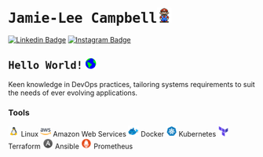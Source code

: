 # <samp>Jamie-Lee Campbell</samp><img src="https://github.com/Jamie-Lee-Campbell/Jamie-Lee-Campbell/blob/main/assets/mario_hello_big.gif" width="30px">

[![Linkedin Badge](https://img.shields.io/badge/LinkedIn-%230077B5.svg?&style=flat-square&logo=linkedin&logoColor=white&color=071A2C&link=https://www.linkedin.com/in/jamie-lee-campbell-8b1269235/)](https://www.linkedin.com/in/jamie-lee-campbell-8b1269235/)
[![Instagram Badge](https://img.shields.io/badge/Instagram-%23E4405F.svg?&style=flat-square&logo=instagram&logoColor=white&color=071A2C&link=https://www.instagram.com/jay_leec/)](https://www.instagram.com/jay_leec/)

## <samp>Hello World!</samp> <img src="https://github.com/Jamie-Lee-Campbell/Jamie-Lee-Campbell/blob/main/assets/earth.gif" width="22px">

Keen knowledge in DevOps practices, tailoring systems requirements to suit the needs of ever evolving applications.

### Tools
<img src="https://github.com/Jamie-Lee-Campbell/Jamie-Lee-Campbell/blob/main/assets/icons8-linux.gif" width="22px">   Linux
  <img src="https://github.com/Jamie-Lee-Campbell/Jamie-Lee-Campbell/blob/main/assets/icons8-amazon-web-services-48.png" width="22px">    Amazon Web Services
  <img src="https://github.com/Jamie-Lee-Campbell/Jamie-Lee-Campbell/blob/main/assets/icons8-docker-48.png" width="22px">   Docker
  <img src="https://github.com/Jamie-Lee-Campbell/Jamie-Lee-Campbell/blob/main/assets/icons8-kubernetes-48.png" width="22px">   Kubernetes
  <img src="https://github.com/Jamie-Lee-Campbell/Jamie-Lee-Campbell/blob/main/assets/icons8-terraform-48.png" width="22px">    Terraform
  <img src="https://github.com/Jamie-Lee-Campbell/Jamie-Lee-Campbell/blob/main/assets/icons8-ansible-48.png" width="22px">    Ansible
  <img src="https://github.com/Jamie-Lee-Campbell/Jamie-Lee-Campbell/blob/main/assets/icons8-prometheus-48.png" width="22px">   Prometheus
